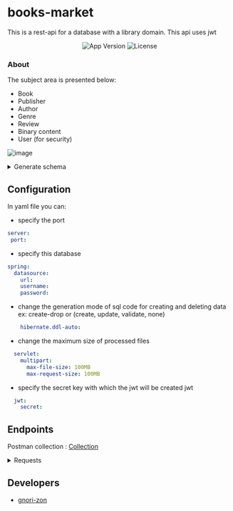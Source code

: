 # books-market

This is a rest-api for a database with a library domain. This api uses jwt

<p align="center">
   <img src="https://img.shields.io/badge/Version-1.0-important" alt="App Version">
   <img src="https://img.shields.io/badge/Lecense-MIT-9cf" alt="License">
</p>

### About
The subject area is presented below:
- Book
- Publisher
- Author
- Genre
- Review
- Binary content
- User (for security)

![image](https://user-images.githubusercontent.com/108410527/231844395-bff6aa61-ff26-48d8-bd10-beec3d7245c6.png)


 
<details>
   <summary>Generate schema</summary>
   
```sql
   create table public._user
   (
      id bigint not null
         primary key,
      password varchar(255),
      role varchar(255),
      username varchar(255)
         constraint uk_nlcolwbx8ujaen5h0u2kr2bn2
            unique
   );

   create table public.author
   (
      id bigint not null
         primary key,
      first_name varchar(255),
      last_name varchar(255)
   );

   create table public.genre
   (
      id bigint not null
         primary key,
      name varchar(255)
         constraint uk_ctffrbu4484ft8dlsa5vmqdka
            unique
   );

   create table public.publisher
   (
      id bigint not null
         primary key,
      name varchar(255)
   );

   create table public.book
   (
      id bigint not null
         primary key,
      description varchar(255),
      language smallint,
      name varchar(255),
      release_date timestamp(6),
      publisher_id bigint
         constraint fkgtvt7p649s4x80y6f4842pnfq
            references public.publisher
   );

   create table public.binary_content
   (
      id bigint not null
         primary key,
      image bytea,
      raw bytea,
      size_raw double precision,
      type_image varchar(255),
      type_raw varchar(255),
      book_id bigint
         constraint fkbkdiikpriqq74wbuh7tbn6kk3
            references public.book
   );

   create table public.book_author
   (
      book_id bigint not null
         constraint fkhwgu59n9o80xv75plf9ggj7xn
            references public.book,
      author_id bigint not null
         constraint fkbjqhp85wjv8vpr0beygh6jsgo
            references public.author
   );

   create table public.book_genre
   (
      book_id bigint not null
         constraint fk52evq6pdc5ypanf41bij5u218
            references public.book,
      genre_id bigint not null
         constraint fk8l6ops8exmjrlr89hmfow4mmo
            references public.genre
   );

   create table public.publisher_authors
   (
      publisher_entity_id bigint not null
         constraint fk20nedfiowh877o7u7up022hsd
            references public.publisher,
      authors_id bigint not null
         constraint fk5mejuoy7relanuqylkpcj0uc3
            references public.author
   );

   create table public.review
   (
      id bigint not null
         primary key,
      book_id bigint,
      content varchar(255),
      title varchar(255)
   );
```
   
</details>

## Configuration
In yaml file you can:
 - specify the port
 ```yaml
server:
  port: 
  ```
- specify this database
```yaml
spring:
  datasource:
    url: 
    username: 
    password: 
```
- change the generation mode of sql code for creating and deleting data ex: create-drop or (create, update, validate, none)
```yaml
    hibernate.ddl-auto: 
```
- change the maximum size of processed files
```yaml
  servlet:
    multipart:
      max-file-size: 100MB
      max-request-size: 100MB
```
- specify the secret key with which the jwt will be created jwt
```yaml
  jwt:
    secret: 
```

## Endpoints
Postman collection : <a href="https://github.com/gnori-zon/books-market/blob/master/books-market.postman_collection.json">Collection</a>

<details>
   <summary>Requests</summary>
   
   <img src="https://user-images.githubusercontent.com/108410527/231857829-43271a64-ea38-4876-a38f-78598e70bce7.png">
   <img src="https://user-images.githubusercontent.com/108410527/231860535-4c4f1e70-7078-4c23-8e03-85cac149cca0.png">
   <img src="https://user-images.githubusercontent.com/108410527/231860611-909897ac-813c-4c65-936f-b247522c31cf.png">
   <img src="https://user-images.githubusercontent.com/108410527/231858015-5cdb0774-9ca8-4d3c-8603-d0b8316d654b.png">
   <img src="https://user-images.githubusercontent.com/108410527/231858191-4ce5d590-e50c-42db-b2ff-3a930feb2740.png">
   <img src="https://user-images.githubusercontent.com/108410527/231858250-8eac1441-49db-4180-a566-5de5d174b155.png">
   <img src="https://user-images.githubusercontent.com/108410527/231858322-7465d6ad-0db6-4cbb-b776-7f5dfd579f24.png">
   <img src="https://user-images.githubusercontent.com/108410527/231858358-debb23d2-6b46-47c0-a2f7-5a862063c95b.png">
   <img src="https://user-images.githubusercontent.com/108410527/231858385-67474ff9-089e-4eba-ad79-3e74798099b7.png">
   <img src="https://user-images.githubusercontent.com/108410527/231858413-522ee102-3b1b-4ef4-a88c-25f9ab90daa6.png">
   <img src="https://user-images.githubusercontent.com/108410527/231858452-8ebc65c9-d2e5-47a2-ac8b-1cc7f30a2542.png">
   <img src="https://user-images.githubusercontent.com/108410527/231858498-6fb17fa6-3c66-4c78-8389-86a1a7525a44.png">
   <img src="https://user-images.githubusercontent.com/108410527/231858521-f63878e9-4990-42d1-b4ab-faf05c947a3e.png">
   <img src="https://user-images.githubusercontent.com/108410527/231858568-6676cd64-c26e-4921-b61d-1af3524e0b09.png">
   <img src="https://user-images.githubusercontent.com/108410527/231858609-c53f5aeb-b3b9-4c17-917b-06346b116f95.png">
   <img src="https://user-images.githubusercontent.com/108410527/231858631-55b949e9-09de-4319-a4b0-340cbcc51a97.png">
   <img src="https://user-images.githubusercontent.com/108410527/231858657-941999b2-7845-44bd-a2f9-116642241419.png">
   <img src="https://user-images.githubusercontent.com/108410527/231858691-30450e09-babe-4efd-8a5b-a1a3b5f41a8c.png">
   <img src="https://user-images.githubusercontent.com/108410527/231858754-7363692c-ca18-47f0-ab77-dfe5ee4d058b.png">
   <img src="https://user-images.githubusercontent.com/108410527/231858717-a7fa6444-e60b-4cf9-8527-14e58aaba16f.png">
   <img src="https://user-images.githubusercontent.com/108410527/231858820-516caf51-560e-4ddc-852e-e079acb23100.png">
   <img src="https://user-images.githubusercontent.com/108410527/231858852-7245aa20-4c83-4df6-af47-d9e7ef2cbc20.png">
   <img src="https://user-images.githubusercontent.com/108410527/231858892-687808e9-f91a-44ec-9e02-0fffd9b036a0.png">
   <img src="https://user-images.githubusercontent.com/108410527/231858936-3637367a-236e-41d7-8d65-a5db54f00f8b.png">
   <img src="https://user-images.githubusercontent.com/108410527/231858971-f1b8d926-95da-45cb-b7ea-ec9f00da3d39.png">
   <img src="https://user-images.githubusercontent.com/108410527/231858993-765bf2aa-2dc6-475a-b6f0-56a8f7cca0fe.png">

</details>

## Developers

- [gnori-zon](https://github.com/gnori-zon)

